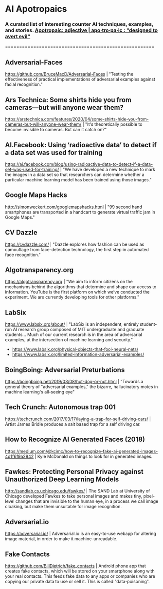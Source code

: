 # AI Apotropaics
### A curated list of interesting counter AI techniques, examples, and stories. [Apotropaic: adjective | apo·​tro·​pa·​ic : "designed to avert evil"](https://en.wikipedia.org/wiki/Apotropaic_magic)

=====================================================


## Adversarial-Faces
https://github.com/BruceMacD/Adversarial-Faces | "Testing the effectiveness of practical implementations of adversarial examples against facial recognition."

## Ars Technica: Some shirts hide you from cameras—but will anyone wear them?
https://arstechnica.com/features/2020/04/some-shirts-hide-you-from-cameras-but-will-anyone-wear-them/ | "It's theoretically possible to become invisible to cameras. But can it catch on?"

## AI.Facebook: Using ‘radioactive data’ to detect if a data set was used for training
 https://ai.facebook.com/blog/using-radioactive-data-to-detect-if-a-data-set-was-used-for-training/ | "We have developed a new technique to mark the images in a data set so that researchers can determine whether a particular machine learning model has been trained using those images."

## Google Maps Hacks
http://simonweckert.com/googlemapshacks.html | "99 second hand smartphones are transported in a handcart to generate virtual traffic jam in Google Maps."

## CV Dazzle
https://cvdazzle.com/ | "Dazzle explores how fashion can be used as camouflage from face-detection technology, the first step in automated face recognition."

## Algotransparency.org
https://algotransparency.org | "We aim to inform citizens on the mechanisms behind the algorithms that determine and shape our access to information. YouTube is the first platform on which we’ve conducted the experiment. We are currently developing tools for other platforms."

## LabSix
https://www.labsix.org/about/ | "LabSix is an independent, entirely student-run AI research group composed of MIT undergraduate and graduate students... Much of our current research is in the area of adversarial examples, at the intersection of machine learning and security."

- https://www.labsix.org/physical-objects-that-fool-neural-nets/
- https://www.labsix.org/limited-information-adversarial-examples/

## BoingBoing: Adversarial Preturbations
https://boingboing.net/2019/03/08/hot-dog-or-not.html | "Towards a general theory of "adversarial examples," the bizarre, hallucinatory motes in machine learning's all-seeing eye"

## Tech Crunch: Autonomous trap 001
https://techcrunch.com/2017/03/17/laying-a-trap-for-self-driving-cars/ | Artist James Bridle produces a salt based trap for a self driving car.

## How to Recognize AI Generated Faces (2018)
https://medium.com/@kcimc/how-to-recognize-fake-ai-generated-images-4d1f6f9a2842 | Kyle McDonald on things to look for in generated images.

## Fawkes: Protecting Personal Privacy against Unauthorized Deep Learning Models
http://sandlab.cs.uchicago.edu/fawkes/ | The SAND Lab at University of Chicago developed Fawkes to take personal images and makes tiny, pixel-level changes that are invisible to the human eye, in a process we call image cloaking, but make them unsuitable for image recognition. 

## Adversarial.io
https://adversarial.io/ | Adversarial.io is an easy-to-use webapp for altering image material, in order to make it machine-unreadable. 

## Fake Contacts
https://github.com/BillDietrich/fake_contacts | Android phone app that creates fake contacts, which will be stored on your smartphone along with your real contacts. This feeds fake data to any apps or companies who are copying our private data to use or sell it. This is called "data-poisoning".
